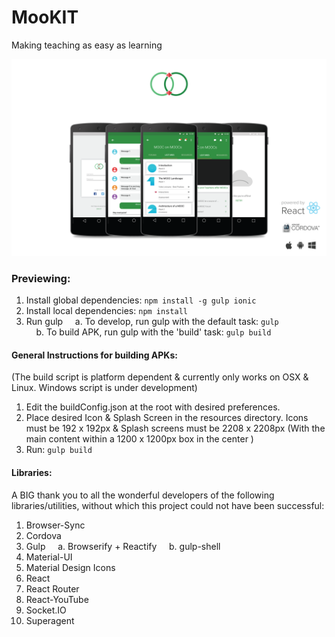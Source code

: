 # MooKIT
Making teaching as easy as learning

![MooKIT](./heroImg.png)

### Previewing:
1. Install global dependencies: `npm install -g gulp ionic`
2. Install local dependencies: `npm install`
3. Run gulp
&nbsp;&nbsp;&nbsp;&nbsp;a. To develop, run gulp with the default task: `gulp`  
&nbsp;&nbsp;&nbsp;&nbsp;b. To build APK, run gulp with the 'build' task: `gulp build`

#### General Instructions for building APKs:

(The build script is platform dependent & currently only works on OSX & Linux. Windows script is under development)

1. Edit the buildConfig.json at the root with desired preferences.
2. Place desired Icon & Splash Screen in the resources directory. Icons must be 192 x 192px & Splash screens must be 2208 x 2208px (With the main content within a 1200 x 1200px box in the center )
3. Run: `gulp build`

#### Libraries:
A BIG thank you to all the wonderful developers of the following libraries/utilities, without  which this project could not have been successful:

1. Browser-Sync
2. Cordova
3. Gulp
&nbsp;&nbsp;&nbsp;&nbsp;a. Browserify + Reactify
&nbsp;&nbsp;&nbsp;&nbsp;b. gulp-shell
4. Material-UI
5. Material Design Icons
6. React
7. React Router
8. React-YouTube
9. Socket.IO
10. Superagent
